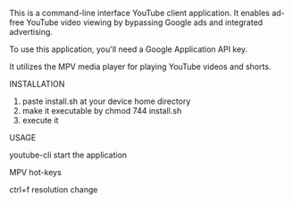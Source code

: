 This is a command-line interface YouTube client application.
It enables ad-free YouTube video viewing by bypassing Google ads and integrated advertising.

To use this application, you'll need a Google Application API key.

It utilizes the MPV media player for playing YouTube videos and shorts.


INSTALLATION
1. paste install.sh at your device home directory
2. make it executable by chmod 744 install.sh
3. execute it

USAGE

youtube-cli start the application

MPV hot-keys

ctrl+f      resolution change
